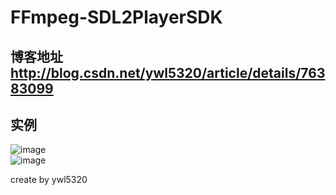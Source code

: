 # FFmpeg-SDL2PlayerSDK
## 博客地址 http://blog.csdn.net/ywl5320/article/details/76383099
## 实例
![image](https://github.com/wanliyang1990/FFmpeg-SDL2PlayerSDK/blob/master/images/2.png)<br/>
![image](https://github.com/wanliyang1990/FFmpeg-SDL2PlayerSDK/blob/master/images/4.png)<br/>

create by ywl5320

